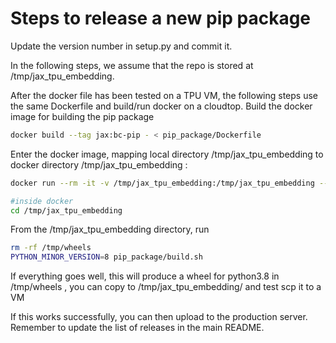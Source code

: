 # Steps to release a new pip package

Update the version number in setup.py and commit it.

In the following steps, we assume that the repo is stored at /tmp/jax_tpu_embedding.

After the docker file has been tested on a TPU VM, the following 
steps use the same Dockerfile and build/run docker on a cloudtop.
Build the docker image for building the pip package

```sh
docker build --tag jax:bc-pip - < pip_package/Dockerfile
```

Enter the docker image, mapping local directory /tmp/jax_tpu_embedding to docker directory /tmp/jax_tpu_embedding :

```sh
docker run --rm -it -v /tmp/jax_tpu_embedding:/tmp/jax_tpu_embedding --name <name> jax:bc-pip bash

#inside docker
cd /tmp/jax_tpu_embedding
```

From the /tmp/jax_tpu_embedding directory, run

```sh
rm -rf /tmp/wheels
PYTHON_MINOR_VERSION=8 pip_package/build.sh
```

If everything goes well, this will produce a wheel for python3.8 in
/tmp/wheels , you can copy to /tmp/jax_tpu_embedding/ and
test scp it to a VM

If this works successfully, you can then upload to the production server.
Remember to update the list of releases in the main README.